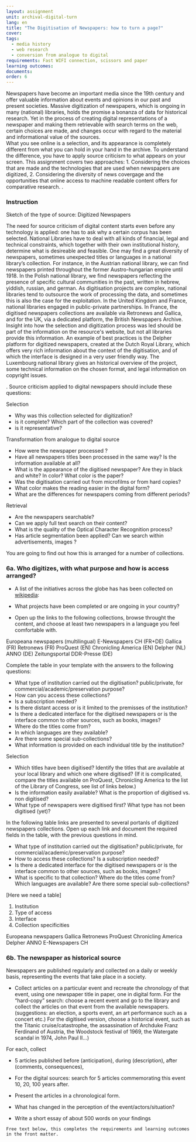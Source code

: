 ```yaml
---
layout: assignment
unit: archival-digital-turn
lang: en
title: "The Digitisation of Newspapers: how to turn a page?"
cover:
tags:
  - media history
  - web research
  - conversion from analogue to digital
requirements: Fast WIFI connection, scissors and paper
learning outcomes:
documents:
order: 6
---
```

Newspapers have become an important media since the 19th century and offer valuable information about events and opinions in our past and present societies. Massive digitization of newspapers, which is ongoing in many (national) libraries, holds the promise a bonanza of data for historical research. Yet in the process of creating digital representations of a newspaper and making them retrievable with search terms on the web, certain choices are made, and changes occur with regard to the material and informational value of the sources.  
What you see online is a selection, and its appearance is completely different from what you can hold in your hand in the archive. To understand the difference, you have to apply source criticism to what appears on your screen. This assignment covers two approaches: 1. Considering the choices that are made and the technologies that are used when newspapers are digitized, 2. Considering the diversity of news covergage and the opportunities that online access to machine readable content offers for comparative research. 
.

<!-- more -->
### Instruction 
Sketch of the type of source: Digitized Newspapers

The need for source criticism of digital content starts even before any technology is applied: one has to ask why a certain corpus has been selected. National Libraries have to deal with all kinds of financial, legal and technical constraints, which together with their own institutional history, determine what is desireable and feasible. One may find a great diversity of newspapers, sometimes unexpected titles or languages in a national library’s collection. For instance, in the Austrian national library, we can find newspapers printed throughout the former Austro-hungarian empire until 1918. In the Polish national library, we find newspapers reflecting the presence of specific cultural communities in the past, written in hebrew, yiddish, russian, and german. 
As digitisation projects are complex, national libraries tend to outsource the work of processing the data, and sometimes this is also the case for the exploitation. In the United Kingdom and France, national libraries engaged in public-private partnerships. In France, the digitised newspapers collections are available via Retronews and Gallica, and for the UK, via a dedicated platform, the British Newspapers Archive. Insight into how the selection and digitization process was led should be part of the information on the resource's website, but not all libraries provide this information. An example of best practices is the Delpher platform for digitized newspapers, created at the Dutch Royal Library, which offers very rich information about the context of the digitisation, and of which the interface is designed in a very user friendly way. The Luxembourg national library gives an historical overview of the project, some technical information on the chosen format, and legal information on copyright issues.

. Source criticism applied to digital newspapers should include these questions:

Selection
- Why was this collection selected for digitization?
- is it complete? Which part of the collection was covered? 
- is it representative?

Transformation from analogue to digital source
- How were the newspaper processed ?
- Have all newspapers titles been processed in the same way? Is the information available at all?
- What is the appearance of the digitised newspaper? Are they in black and white? In color? What color is the paper? 
- Was the digitisation carried out from microfilms or from hard copies? 
- What color makes the reading easier in the digital form?
- What are the differences for newspapers coming from different periods?

Retrieval
- Are the newspapers searchable? 
- Can we apply full text search on their content? 
- What is the quality of the Optical Character Recognition process? 
- Has article segmentation been applied? Can we search within advertisements, images ? 

You are going to find out how this is arranged for a number of collections. 


<!-- briefing-student -->

### 6a. Who digitizes, with what purpose and how is access arranged?   
<!-- section-contents -->

- A list of the initiatives across the globe has has been collected on [wikipedia](https://en.wikipedia.org/wiki/Wikipedia:List_of_online_newspaper_archives):
- What projects have been completed or are ongoing in your country? 

- Open up the links to the following collections, browse throught the content, and choose at least two newspapers in a language you feel comfortable with. 

Europeana newspapers (multilingual)
E-Newspapers CH (FR+DE)
Gallica (FR)
Retronews (FR)
ProQuest (EN)
Chronicling America (EN)
Delpher (NL)
ANNO (DE)
Zeitungsportal DDR-Presse (DE)

Complete the table in your template with the answers to the following questions:
- What type of institution carried out the digitisation? public/private, for commercial/academic/preservation purpose?
- How can you access these collections? 
- Is a subscription needed? 
- Is there distant access or is it limited to the premisses of the institution?
- Is there a dedicated interface for the digitised newspapers or is the interface common to other sources, such as books, images?
- Where do the titles come from? 
- In which languages are they available? 
- Are there some special sub-collections? 
- What information is provided on each individual title by the institution?


Selection
- Which titles have been digitised?
Identify the titles that are available at your local library and which one where digitised? (If it is complicated, compare the titles available on ProQuest, Chronicling America to the list of the Library of Congress, see list of links below.)
- Is the information easily available? What is the proportion of digitised vs. non digitised?
- What type of newspapers were digitised first? What type has not been digitised (yet)?

In the following table links are presented to several portanls of digitized newspapers collections. 
Open up each link and document the required fields in the table, with the previous questions in mind. 
- What type of institution carried out the digitisation? public/private, for commercial/academic/preservation purpose?
- How to access these collections? Is a subscription needed?
- Is there a dedicated interface for the digitised newspapers or is the interface common to other sources, such as books, images?
- What is specific to that collection? Where do the titles come from? Which languages are available? Are there some special sub-collections?

[Here we need a table]

1. Institution
2. Type of access
3. Interface 
4. Collection specificities

Europeana newspapers
Gallica
Retronews
ProQuest
Chronicling America
Delpher
ANNO
E-Newspapers CH
<!-- section -->
    
### 6b. The newspaper as historical source 
<!-- section-contents -->
Newspapers are published regularly and collected on a daily or weekly basis, representing the events that take place in a society. 
- Collect articles on a particular event and recreate the chronology of that event, using one newspaper title in paper, one in digital form.
For the “hard-copy” search: choose a recent event and go to the library and collect the articles on that event from the available newspapers. (suggestions: an election, a sports event, an art performance such as a concert etc.)
For the digitised version, choose a historical event, such as the Titanic cruise/catastrophe,  the assassination of Archduke Franz Ferdinand of Austria, the Woodstock festival of 1969, the Watergate scandal in 1974, John Paul II…)

For each, collect 
- 5 articles published before (anticipation), during (description), after (comments, consequences), 
- For the digital sources: search for 5 articles commemorating this event 10, 20, 100 years after.

- Present the articles in a chronological form.
- What has changed in the perception of the event/actors/situation?
- Write a short essay of about 500 words on your findings 
<!-- section -->

<!-- briefing-teacher -->
  
    Free text below, this completes the requirements and learning outcomes in the front matter.
